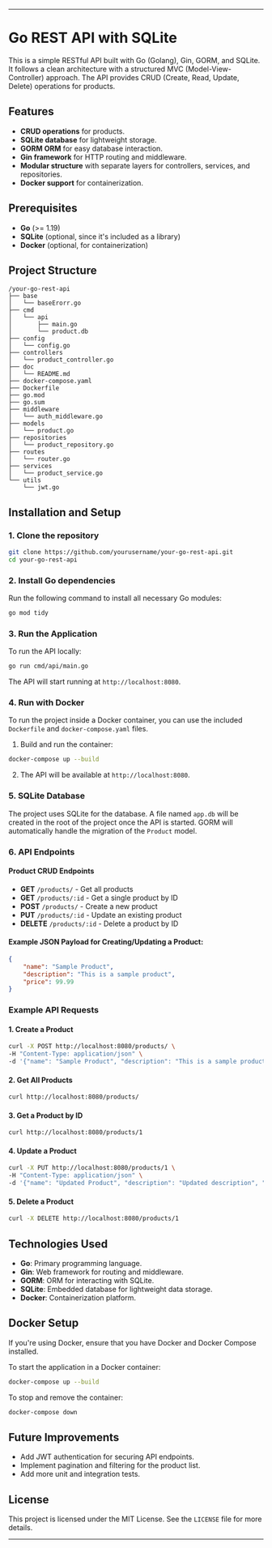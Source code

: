 
---

# Go REST API with SQLite

This is a simple RESTful API built with Go (Golang), Gin, GORM, and SQLite. It follows a clean architecture with a structured MVC (Model-View-Controller) approach. The API provides CRUD (Create, Read, Update, Delete) operations for products.

## Features

- **CRUD operations** for products.
- **SQLite database** for lightweight storage.
- **GORM ORM** for easy database interaction.
- **Gin framework** for HTTP routing and middleware.
- **Modular structure** with separate layers for controllers, services, and repositories.
- **Docker support** for containerization.

## Prerequisites

- **Go** (>= 1.19)
- **SQLite** (optional, since it's included as a library)
- **Docker** (optional, for containerization)

## Project Structure

```
/your-go-rest-api
├── base
│   └── baseErorr.go
├── cmd
│   └── api
│       ├── main.go
│       └── product.db
├── config
│   └── config.go
├── controllers
│   └── product_controller.go
├── doc
│   └── README.md
├── docker-compose.yaml
├── Dockerfile
├── go.mod
├── go.sum
├── middleware
│   └── auth_middleware.go
├── models
│   └── product.go
├── repositories
│   └── product_repository.go
├── routes
│   └── router.go
├── services
│   └── product_service.go
└── utils
    └── jwt.go

```

## Installation and Setup

### 1. Clone the repository

```bash
git clone https://github.com/yourusername/your-go-rest-api.git
cd your-go-rest-api
```

### 2. Install Go dependencies

Run the following command to install all necessary Go modules:

```bash
go mod tidy
```

### 3. Run the Application

To run the API locally:

```bash
go run cmd/api/main.go
```

The API will start running at `http://localhost:8080`.

### 4. Run with Docker

To run the project inside a Docker container, you can use the included `Dockerfile` and `docker-compose.yaml` files.

1. Build and run the container:

```bash
docker-compose up --build
```

2. The API will be available at `http://localhost:8080`.

### 5. SQLite Database

The project uses SQLite for the database. A file named `app.db` will be created in the root of the project once the API is started. GORM will automatically handle the migration of the `Product` model.

### 6. API Endpoints

#### Product CRUD Endpoints

- **GET** `/products/` - Get all products
- **GET** `/products/:id` - Get a single product by ID
- **POST** `/products/` - Create a new product
- **PUT** `/products/:id` - Update an existing product
- **DELETE** `/products/:id` - Delete a product by ID

#### Example JSON Payload for Creating/Updating a Product:

```json
{
    "name": "Sample Product",
    "description": "This is a sample product",
    "price": 99.99
}
```

### Example API Requests

#### 1. Create a Product

```bash
curl -X POST http://localhost:8080/products/ \
-H "Content-Type: application/json" \
-d '{"name": "Sample Product", "description": "This is a sample product", "price": 99.99}'
```

#### 2. Get All Products

```bash
curl http://localhost:8080/products/
```

#### 3. Get a Product by ID

```bash
curl http://localhost:8080/products/1
```

#### 4. Update a Product

```bash
curl -X PUT http://localhost:8080/products/1 \
-H "Content-Type: application/json" \
-d '{"name": "Updated Product", "description": "Updated description", "price": 79.99}'
```

#### 5. Delete a Product

```bash
curl -X DELETE http://localhost:8080/products/1
```

## Technologies Used

- **Go**: Primary programming language.
- **Gin**: Web framework for routing and middleware.
- **GORM**: ORM for interacting with SQLite.
- **SQLite**: Embedded database for lightweight data storage.
- **Docker**: Containerization platform.

## Docker Setup

If you're using Docker, ensure that you have Docker and Docker Compose installed.

To start the application in a Docker container:

```bash
docker-compose up --build
```

To stop and remove the container:

```bash
docker-compose down
```

## Future Improvements

- Add JWT authentication for securing API endpoints.
- Implement pagination and filtering for the product list.
- Add more unit and integration tests.
  
## License

This project is licensed under the MIT License. See the `LICENSE` file for more details.

---